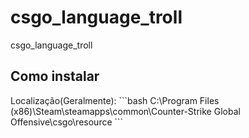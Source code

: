 # csgo_language_troll
csgo_language_troll
<h2>Como instalar</h2>
Localização(Geralmente): 
```bash
C:\Program Files (x86)\Steam\steamapps\common\Counter-Strike Global Offensive\csgo\resource
```
